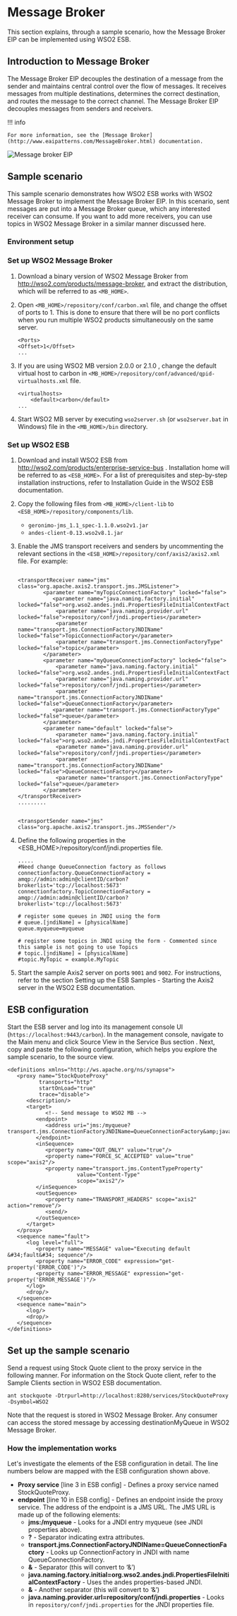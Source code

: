 # Message Broker

This section explains, through a sample scenario, how the Message Broker EIP can be implemented using WSO2 ESB. 

## Introduction to Message Broker

The Message Broker EIP decouples the destination of a message from the sender and maintains central control over the flow of messages. It receives messages from multiple destinations, determines the correct destination, and routes the message to the correct channel. The Message Broker EIP decouples messages from senders and receivers. 

!!! info

    For more information, see the [Message Broker](http://www.eaipatterns.com/MessageBroker.html) documentation.

![Message broker EIP]({{base_path}}/assets/img/learn/enterprise-integration-patterns/message-routing/message-broker.gif)

## Sample scenario

This sample scenario demonstrates how WSO2 ESB works with WSO2 Message Broker to implement the Message Broker EIP. In this scenario, sent messages are put into a Message Broker queue, which any interested receiver can consume. If you want to add more receivers, you can use topics in WSO2 Message Broker in a similar manner discussed here.

### Environment setup

### Set up WSO2 Message Broker

1. Download a binary version of WSO2 Message Broker from http://wso2.com/products/message-broker, and extract the distribution, which will be referred to as `<MB_HOME>`.

2. Open `<MB_HOME>/repository/conf/carbon.xml` file, and change the offset of ports to 1. This is done to ensure that there will be no port conflicts when you run multiple WSO2 products simultaneously on the same server.

    ```
    <Ports>
    <Offset>1</Offset>
    ...
    ```

3. If you are using WSO2 MB version 2.0.0 or 2.1.0 , change the default virtual host to carbon in `<MB_HOME>/repository/conf/advanced/qpid-virtualhosts.xml` file.

    ```
    <virtualhosts>
        <default>carbon</default>
    ...
    ```

4. Start WSO2 MB server by executing `wso2server.sh` (or `wso2server.bat` in Windows) file in the `<MB_HOME>/bin` directory.

### Set up WSO2 ESB

1. Download and install WSO2 ESB from  http://wso2.com/products/enterprise-service-bus . Installation home will be referred to as `<ESB_HOME>`. For a list of prerequisites and step-by-step installation instructions, refer to  Installation Guide in the WSO2 ESB documentation.

2. Copy the following files from `<MB_HOME>/client-lib` to `<ESB_HOME>/repository/components/lib`.

    - `geronimo-jms_1.1_spec-1.1.0.wso2v1.jar`
    - `andes-client-0.13.wso2v8.1.jar`

3. Enable the JMS transport receivers and senders by uncommenting the relevant sections in the `<ESB_HOME>/repository/conf/axis2/axis2.xml` file. For example:

    ```
    
    <transportReceiver name="jms" class="org.apache.axis2.transport.jms.JMSListener">
            <parameter name="myTopicConnectionFactory" locked="false">
               <parameter name="java.naming.factory.initial" locked="false">org.wso2.andes.jndi.PropertiesFileInitialContextFactory</parameter>
                <parameter name="java.naming.provider.url" locked="false">repository/conf/jndi.properties</parameter>
                <parameter name="transport.jms.ConnectionFactoryJNDIName" locked="false">TopicConnectionFactory</parameter>
                <parameter name="transport.jms.ConnectionFactoryType" locked="false">topic</parameter>
            </parameter>
            <parameter name="myQueueConnectionFactory" locked="false">
                <parameter name="java.naming.factory.initial" locked="false">org.wso2.andes.jndi.PropertiesFileInitialContextFactory</parameter>
                <parameter name="java.naming.provider.url" locked="false">repository/conf/jndi.properties</parameter>
                <parameter name="transport.jms.ConnectionFactoryJNDIName" locked="false">QueueConnectionFactory</parameter>
               <parameter name="transport.jms.ConnectionFactoryType" locked="false">queue</parameter>
            </parameter>
            <parameter name="default" locked="false">
                <parameter name="java.naming.factory.initial" locked="false">org.wso2.andes.jndi.PropertiesFileInitialContextFactory</parameter>
                <parameter name="java.naming.provider.url" locked="false">repository/conf/jndi.properties</parameter>
                <parameter name="transport.jms.ConnectionFactoryJNDIName" locked="false">QueueConnectionFactory</parameter>
                <parameter name="transport.jms.ConnectionFactoryType" locked="false">queue</parameter>
            </parameter>
    </transportReceiver>
    .........
     
     
    <transportSender name="jms" class="org.apache.axis2.transport.jms.JMSSender"/>
    ```

4. Define the following properties in the <ESB_HOME>/repository/conf/jndi.properties file.

    ```
    .....
    #Need change QueueConnection factory as follows
    connectionfactory.QueueConnectionFactory = amqp://admin:admin@clientID/carbon?brokerlist='tcp://localhost:5673'
    connectionfactory.TopicConnectionFactory = amqp://admin:admin@clientID/carbon?brokerlist='tcp://localhost:5673'
    
    # register some queues in JNDI using the form
    # queue.[jndiName] = [physicalName]
    queue.myqueue=myqueue
    
    # register some topics in JNDI using the form - Commented since this sample is not going to use Topics
    # topic.[jndiName] = [physicalName]
    #topic.MyTopic = example.MyTopic
    ```

5. Start the sample Axis2 server on ports `9001` and `9002`. For instructions, refer to the section Setting up the ESB Samples - Starting the Axis2 server in the WSO2 ESB documentation.

## ESB configuration

Start the ESB server and log into its management console UI (`https://localhost:9443/carbon`). In the management console,  navigate to the Main menu and click Source View in the Service Bus section . Next, copy and paste the following configuration, which helps you explore the sample scenario, to the source view.  

```
<definitions xmlns="http://ws.apache.org/ns/synapse">
   <proxy name="StockQuoteProxy"
          transports="http"
          startOnLoad="true"
          trace="disable">
      <description/>
      <target>
            <!-- Send message to WSO2 MB -->
         <endpoint>
            <address uri="jms:/myqueue?transport.jms.ConnectionFactoryJNDIName=QueueConnectionFactory&amp;java.naming.factory.initial=org.wso2.andes.jndi.PropertiesFileInitialContextFactory&amp;java.naming.provider.url=repository/conf/jndi.properties&amp;transport.jms.DestinationType=queue"/>
         </endpoint>
         <inSequence>
            <property name="OUT_ONLY" value="true"/>
            <property name="FORCE_SC_ACCEPTED" value="true" scope="axis2"/>
            <property name="transport.jms.ContentTypeProperty"
                      value="Content-Type"
                      scope="axis2"/>
         </inSequence>
         <outSequence>
            <property name="TRANSPORT_HEADERS" scope="axis2" action="remove"/>
            <send/>
         </outSequence>
      </target>
   </proxy>
   <sequence name="fault">
      <log level="full">
         <property name="MESSAGE" value="Executing default &#34;fault&#34; sequence"/>
         <property name="ERROR_CODE" expression="get-property('ERROR_CODE')"/>
         <property name="ERROR_MESSAGE" expression="get-property('ERROR_MESSAGE')"/>
      </log>
      <drop/>
   </sequence>
   <sequence name="main">
      <log/>
      <drop/>
   </sequence>
</definitions>
```

## Set up the sample scenario

Send a request using Stock Quote client to the proxy service in the following manner. For information on the Stock Quote client, refer to the Sample Clients section in WSO2 ESB documentation.

```
ant stockquote -Dtrpurl=http://localhost:8280/services/StockQuoteProxy -Dsymbol=WSO2
```

Note that the request is stored in WSO2 Message Broker. Any consumer can access the stored message by accessing  destinationMyQueue in WSO2 Message Broker.

### How the implementation works

Let's investigate the elements of the ESB configuration in detail. The line numbers below are mapped with the ESB configuration shown above.

- **Proxy service** [line 3 in ESB config] - Defines a proxy service named StockQuoteProxy.
- **endpoint** [line 10 in ESB config] - Defines an endpoint inside the proxy service. The address of the endpoint is a JMS URL. The JMS URL is made up of the following elements:
    - **jms:/myqueue** - Looks for a JNDI entry myqueue (see JNDI properties above).
    - **?** - Separator indicating extra attributes.
    - **transport.jms.ConnectionFactoryJNDIName=QueueConnectionFactory** - Looks up ConnectionFactory in JNDI with name QueueConnectionFactory.
    - **&amp;**  - Separator (this will convert to ‘&’)
    - **java.naming.factory.initial=org.wso2.andes.jndi.PropertiesFileInitialContextFactory** -  Uses the andes properties-based JNDI.
    - **&amp;**  - Another separator (this will convert to ‘&’)
    - **java.naming.provider.url=repository/conf/jndi.properties** - Looks in `repository/conf/jndi.properties` for the JNDI properties file.
